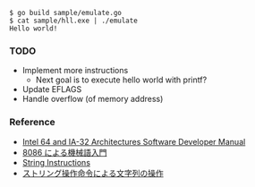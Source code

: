 ```
$ go build sample/emulate.go
$ cat sample/hll.exe | ./emulate
Hello world!
```

### TODO

- Implement more instructions
  - Next goal is to execute hello world with printf?
- Update EFLAGS
- Handle overflow (of memory address)

### Reference

- [Intel 64 and IA-32 Architectures Software Developer Manual](https://software.intel.com/en-us/articles/intel-sdm)
- [8086 による機械語入門](https://qiita.com/7shi/items/b3911948f9d97b05395e#%E5%B0%8F%E3%81%95%E3%81%AA%E3%83%90%E3%82%A4%E3%83%8A%E3%83%AA)
- [String Instructions](https://www.csc.depauw.edu/~bhoward/asmtut/asmtut7.html)
- [ストリング操作命令による文字列の操作](http://hp.vector.co.jp/authors/VA014520/asmhsp/chap6.html)
